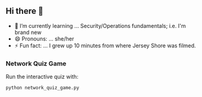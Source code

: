 ## Hi there 👋
- 🌱 I’m currently learning ... Security/Operations fundamentals; i.e. I'm brand new 
- 😄 Pronouns: ... she/her
- ⚡ Fun fact: ... I grew up 10 minutes from where Jersey Shore was filmed.
<!--
**courtwhee/courtwhee** is a ✨ _special_ ✨ repository because its `README.md` (this file) appears on your GitHub profile.

Here are some ideas to get you started:
-->

### Network Quiz Game
Run the interactive quiz with:
```bash
python network_quiz_game.py
```
